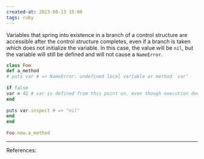 ```yaml
---
created-at: 2023-08-13 15:06
tags: ruby
---
```


Variables that spring into existence in a branch of a control structure are accessible after the control structure completes, even if a branch is taken which does not initialize the variable. In this case, the value will be `nil`, but the variable will still be defined and will not cause a `NameError`. 

```ruby
class Foo  
def a_method  
# puts var # => NameError: undefined local variable or method `var'  
  
if false  
var = 42 # var is defined from this point on, even though execution doesn't reach here  
end  
  
puts var.inspect # => "nil"  
end  
end  
  
Foo.new.a_method
```

---
References:

